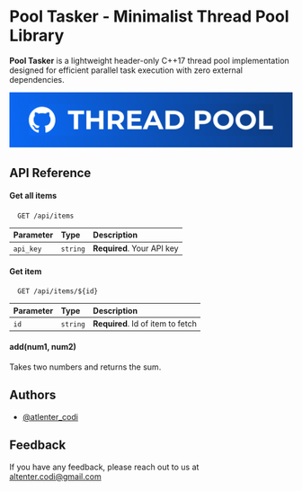 # Pool Tasker - Minimalist Thread Pool Library

**Pool Tasker** is a lightweight header-only C++17 thread pool implementation designed for efficient parallel task execution with zero external dependencies.

![Project Banner](/assets/banner.jpg)

## API Reference

#### Get all items

```http
  GET /api/items
```

| Parameter | Type     | Description                |
| :-------- | :------- | :------------------------- |
| `api_key` | `string` | **Required**. Your API key |

#### Get item

```http
  GET /api/items/${id}
```

| Parameter | Type     | Description                       |
| :-------- | :------- | :-------------------------------- |
| `id`      | `string` | **Required**. Id of item to fetch |

#### add(num1, num2)

Takes two numbers and returns the sum.


## Authors

- [@atlenter_codi](https://www.github.com/alt-enterssx)


## Feedback

If you have any feedback, please reach out to us at altenter.codi@gmail.com


